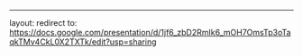 ---
layout: redirect
to: https://docs.google.com/presentation/d/1jf6_zbD2RmIk6_mOH7OmsTp3oTaqkTMv4CkL0X2TXTk/edit?usp=sharing
